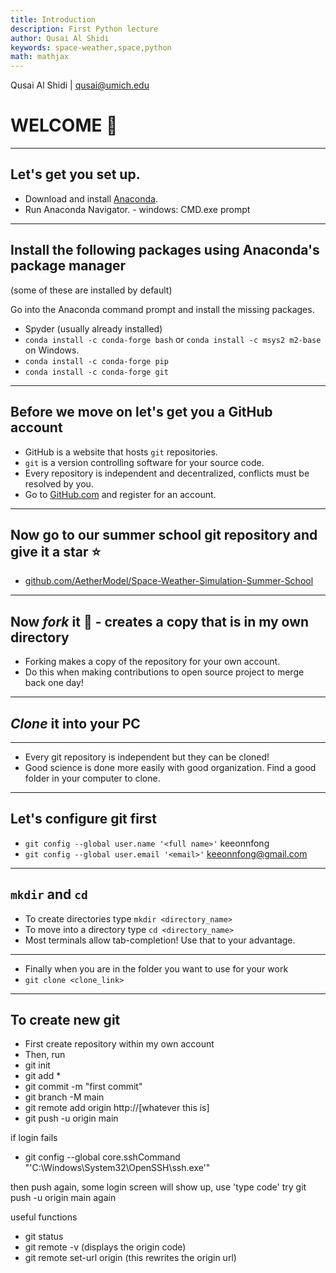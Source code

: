 ```yaml
---
title: Introduction
description: First Python lecture
author: Qusai Al Shidi
keywords: space-weather,space,python
math: mathjax
---
```


Qusai Al Shidi | qusai@umich.edu

# WELCOME 👋

---------------

## Let's get you set up.

- Download and install [Anaconda](www.anaconda.com).
- Run Anaconda Navigator. - windows: CMD.exe prompt

---------------

## Install the following packages using Anaconda's package manager

(some of these are installed by default)

Go into the Anaconda command prompt and install the missing packages.

- Spyder (usually already installed)
- `conda install -c conda-forge bash` or `conda install -c msys2 m2-base` on Windows.
- `conda install -c conda-forge pip`
- `conda install -c conda-forge git`

---------------

## Before we move on let's get you a GitHub account

- GitHub is a website that hosts `git` repositories.
- `git` is a version controlling software for your source code.
- Every repository is independent and decentralized, conflicts must be resolved
    by you.
- Go to [GitHub.com](GitHub.com) and register for an account.

---------------

## Now go to our summer school git repository and give it a star ⭐

- [github.com/AetherModel/Space-Weather-Simulation-Summer-School](https://github.com/AetherModel/Space-Weather-Simulation-Summer-School)

---------------

## Now *fork* it 🍴 - creates a copy that is in my own directory

- Forking makes a copy of the repository for your own account.
- Do this when making contributions to open source project to merge back one
    day!

---------------

## *Clone* it into your PC

---------------

- Every git repository is independent but they can be cloned!
- Good science is done more easily with good organization. Find a good folder in
    your computer to clone.

---------------

## Let's configure git first

- `git config --global user.name '<full name>'` keeonnfong
- `git config --global user.email '<email>'` keeonnfong@gmail.com

---------------


## `mkdir` and `cd`

- To create directories type `mkdir <directory_name>`
- To move into a directory type `cd <directory_name>`
- Most terminals allow tab-completion! Use that to your advantage.

---------------

- Finally when you are in the folder you want to use for your work
- `git clone <clone_link>`

---------------


## To create new git

- First create repository within my own account
- Then, run
- git init
- git add *
- git commit -m "first commit"
- git branch -M main
- git remote add origin http://[whatever this is]
- git push -u origin main

if login fails
- git config --global core.sshCommand "'C:\Windows\System32\OpenSSH\ssh.exe'"

then push again, some login screen will show up, use 'type code' 
try git push -u origin main again

useful functions
- git status
- git remote -v (displays the origin code)
- git remote set-url origin (this rewrites the origin url)
